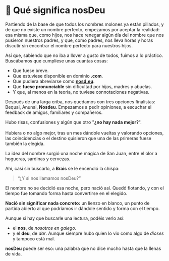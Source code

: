 # 🔎 Qué significa nosDeu

Partiendo de la base de que todos los nombres molones ya están pillados, y de que no existe un nombre perfecto, empezamos por aceptar la realidad:  esa misma que, como hijos, nos hace renegar algún día del nombre que nos pusieron nuestros padres, y que, como padres, nos lleva horas y horas discutir sin encontrar el nombre perfecto para nuestros hijos.

Así que, sabiendo que no iba a llover a gusto de todos, fuimos a lo práctico. Buscábamos que cumpliese unas cuantas cosas:

* Que fuese breve.
* Que estuviese disponible en dominio **.com**.
* Que pudiera abreviarse como [**nosd.eu**](https://nosd.eu).
* Que **fuese pronunciable** sin dificultad por hijos, madres y abuelas.
* Y que, al menos en la teoría, no tuviese connotaciones negativas.

Después de una larga criba, nos quedamos con tres opciones finalistas: Bequai, Anunai, **Nosdeu**. Empezamos a pedir opiniones, a escuchar el feedback de amigos, familiares y compañeros.

Hubo risas, confusiones y algún que otro "**¿no hay nada mejor?**".\
\
Hubiera o no algo mejor, tras un mes dándole vueltas y valorando opciones, las coincidencias o el destino quisieron que una de las primeras fuese también la elegida.

La idea del nombre surgió una noche mágica de San Juan, entre el olor a hogueras, sardinas y cervezas.

Ahí, casi sin buscarlo, a **Brais** se le encendió la chispa:

> “¿Y si nos llamamos nosDeu?”

El nombre no se decidió esa noche, pero nació así. Quedó flotando, y con el tiempo fue tomando forma hasta convertirse en el elegido.

**Nació** **sin significar nada concreto:** un lienzo en blanco, un punto de partida abierto al que podríamos ir dándole sentido y forma con el tiempo.&#x20;

Aunque si hay que buscarle una lectura, podéis verlo así:

* el **nos**, de _nosotros en galego._
* y el **deu**, de _dar_. Aunque siempre hubo quien lo vio como algo de _dioses_ y tampoco está mal.

**nosDeu** puede ser eso: una palabra que no dice mucho hasta que la llenas de vida.
